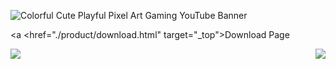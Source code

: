 ![Colorful Cute Playful Pixel Art Gaming YouTube Banner](https://user-images.githubusercontent.com/101155921/214179937-81f7b66b-eb82-4955-bf3a-ceabb04512c6.gif)


<a <href="./product/download.html" target="_top">Download Page</a>


<p align="center">
  <img src="https://github-readme-stats.vercel.app/api?username=dsericaferreira&theme=omni&show_icons=true" align='left'>
  <img src="https://spotify-recently-played-readme.vercel.app/api?user=31uqnoceedfxn63fw3bv3pluunyu&unique={true|1|on|yes}" align='right'>
</p>
  
</p>
